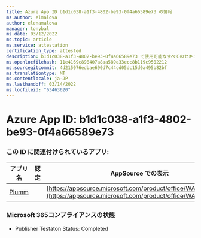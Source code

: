 ```yaml
---
title: Azure App ID b1d1c038-a1f3-4802-be93-0f4a66589e73 の情報
ms.author: elmalova
author: elenamalova
manager: tonybal
ms.date: 03/12/2022
ms.topic: article
ms.service: attestation
certification_type: attested
description: b1d1c038-a1f3-4802-be93-0f4a66589e73 で使用可能なすべてのセキュリティおよびコンプライアンス情報。
ms.openlocfilehash: 11e4169c898407a8aa589e33ecc8b119c9502212
ms.sourcegitcommit: 4d215076edbae690d7c44cd05dc15d0a495b82bf
ms.translationtype: MT
ms.contentlocale: ja-JP
ms.lasthandoff: 03/14/2022
ms.locfileid: "63463620"
---
```

# <a name="azure-app-id-b1d1c038-a1f3-4802-be93-0f4a66589e73"></a>Azure App ID: b1d1c038-a1f3-4802-be93-0f4a66589e73


### <a name="apps-associated-with-this-id"></a>この ID に関連付けられているアプリ:
| **アプリ名** | **認定** | **AppSource での表示** |
|--------------|---------------|-----------------------|
| [Plumm](../forward/WA200003326) |  | [https://appsource.microsoft.com/product/office/WA200003326](https://appsource.microsoft.com/product/office/WA200003326) |

### <a name="microsoft-365-app-compliance-status"></a>Microsoft 365コンプライアンスの状態
- Publisher Testaton Status: Completed
